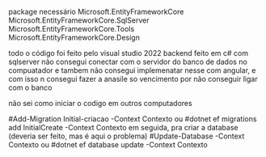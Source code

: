 package necessário
Microsoft.EntityFrameworkCore
Microsoft.EntityFrameworkCore.SqlServer
Microsoft.EntityFrameworkCore.Tools
Microsoft.EntityFrameworkCore.Design

todo o código foi feito pelo visual studio 2022
backend feito em c# com sqlserver
não consegui conectar com o servidor do banco de dados no compuatador
e tambem não consegui implemenatar nesse com angular,
e com isso n consegui fazer a anasile so vencimento por não conseguir ligar com o banco

não sei como iniciar o codigo em outros computadores

#Add-Migration Initial-criacao -Context Contexto
ou
#dotnet ef migrations add InitialCreate -Context Contexto
em seguida, pra criar a database (deveria ser feito, mas é aqui o problema)
#Update-Database -Context Contexto
ou
#dotnet ef database update -Context Contexto

